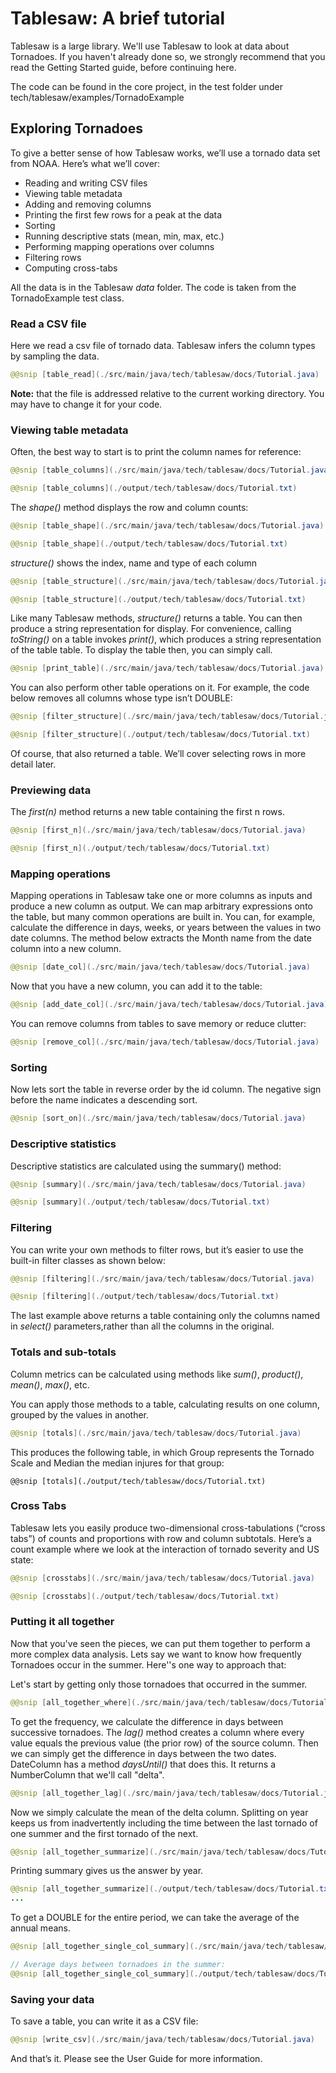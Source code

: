 

# Tablesaw: A brief tutorial

Tablesaw is a large library. We'll use Tablesaw to look at data about Tornadoes. If you haven't already done so,
we strongly recommend that you read the Getting Started guide, before continuing here. 

The code can be found in the core project, in the test folder under tech/tablesaw/examples/TornadoExample
## Exploring Tornadoes 

To give a better sense of how Tablesaw works, we’ll use a tornado data set from NOAA. Here’s what we’ll cover:

* Reading and writing CSV files
* Viewing table metadata
* Adding and removing columns
* Printing the first few rows for a peak at the data
* Sorting
* Running descriptive stats (mean, min, max, etc.)
* Performing mapping operations over columns
* Filtering rows
* Computing cross-tabs

All the data is in the Tablesaw *data* folder. The code is taken from the TornadoExample test class.

### Read a CSV file

Here we read a csv file of tornado data. Tablesaw infers the column types by sampling the data.

```java
@@snip [table_read](./src/main/java/tech/tablesaw/docs/Tutorial.java)
```

**Note:** that the file is addressed relative to the current working directory. You may have to change it for your code. 

### Viewing table metadata

Often, the best way to start is to print the column names for reference:

```java
@@snip [table_columns](./src/main/java/tech/tablesaw/docs/Tutorial.java)

@@snip [table_columns](./output/tech/tablesaw/docs/Tutorial.txt)
```


The *shape()* method displays the row and column counts:

```java
@@snip [table_shape](./src/main/java/tech/tablesaw/docs/Tutorial.java)

@@snip [table_shape](./output/tech/tablesaw/docs/Tutorial.txt)
```

*structure()* shows the index, name and type of each column

```java
@@snip [table_structure](./src/main/java/tech/tablesaw/docs/Tutorial.java)

@@snip [table_structure](./output/tech/tablesaw/docs/Tutorial.txt)
```

Like many Tablesaw methods, *structure()* returns a table.  You can then produce a string representation for display.
For convenience, calling *toString()* on a table invokes *print()*, which produces a string representation of the table
table. To display the table then, you can simply call. 

```java
@@snip [print_table](./src/main/java/tech/tablesaw/docs/Tutorial.java)
```

You can also perform other table operations on it. For example, the code below removes all columns whose type isn’t DOUBLE:
            
```java
@@snip [filter_structure](./src/main/java/tech/tablesaw/docs/Tutorial.java)

@@snip [filter_structure](./output/tech/tablesaw/docs/Tutorial.txt)
```


Of course, that also returned a table. We’ll cover selecting rows in more detail later.

### Previewing data

The *first(n)* method returns a new table containing the first n rows.
        
```java
@@snip [first_n](./src/main/java/tech/tablesaw/docs/Tutorial.java)

@@snip [first_n](./output/tech/tablesaw/docs/Tutorial.txt)

```

### Mapping operations

Mapping operations in Tablesaw take one or more columns as inputs and produce a new column as output. We can map
arbitrary expressions onto the table, but many common operations are built in. You can, for example, calculate the
difference in days, weeks, or years between the values in two date columns. The method below extracts the Month name
from the date column into a new column.

```java
@@snip [date_col](./src/main/java/tech/tablesaw/docs/Tutorial.java)
```

Now that you have a new column, you can add it to the table:

```java
@@snip [add_date_col](./src/main/java/tech/tablesaw/docs/Tutorial.java)
```

You can remove columns from tables to save memory or reduce clutter:

```java
@@snip [remove_col](./src/main/java/tech/tablesaw/docs/Tutorial.java)
```

### Sorting

Now lets sort the table in reverse order by the id column. The negative sign before the name indicates a descending sort.

```java
@@snip [sort_on](./src/main/java/tech/tablesaw/docs/Tutorial.java)
```
### Descriptive statistics

Descriptive statistics are calculated using the summary() method:

```java
@@snip [summary](./src/main/java/tech/tablesaw/docs/Tutorial.java)

@@snip [summary](./output/tech/tablesaw/docs/Tutorial.txt)
```

### Filtering

You can write your own methods to filter rows, but it’s easier to use the built-in filter classes as shown below:

```java
@@snip [filtering](./src/main/java/tech/tablesaw/docs/Tutorial.java)

@@snip [filtering](./output/tech/tablesaw/docs/Tutorial.txt)

```
The last example above returns a table containing only the columns named in *select()* parameters,rather than all the
columns in the original.

### Totals and sub-totals

Column metrics can be calculated using methods like *sum()*, *product()*, *mean()*, *max()*, etc.

You can apply those methods to a table, calculating results on one column, grouped by the values in another.

```java
@@snip [totals](./src/main/java/tech/tablesaw/docs/Tutorial.java)

```

This produces the following table, in which Group represents the Tornado Scale and Median the median injures for that group:

```
@@snip [totals](./output/tech/tablesaw/docs/Tutorial.txt)
```

### Cross Tabs

Tablesaw lets you easily produce two-dimensional cross-tabulations (“cross tabs”) of counts and proportions with row
and column subtotals. Here’s a count example where we look at the interaction of tornado severity and US state:

```java
@@snip [crosstabs](./src/main/java/tech/tablesaw/docs/Tutorial.java)

```

```java
@@snip [crosstabs](./output/tech/tablesaw/docs/Tutorial.txt)
```

### Putting it all together

Now that you've seen the pieces, we can put them together to perform a more complex data analysis. Lets say we want
to know how frequently Tornadoes occur in the summer. Here''s one way to approach that:

Let's start by getting only those tornadoes that occurred in the summer. 

```java
@@snip [all_together_where](./src/main/java/tech/tablesaw/docs/Tutorial.java)
```

To get the frequency, we calculate the difference in days between successive tornadoes. The *lag()* method creates a
column where every value equals the previous value (the prior row) of the source column. Then we can simply get the
difference in days between the two dates. DateColumn has a method *daysUntil()* that does this. 
It returns a NumberColumn that we'll call "delta". 

```java
@@snip [all_together_lag](./src/main/java/tech/tablesaw/docs/Tutorial.java)
```

Now we simply calculate the mean of the delta column. Splitting on year keeps us from inadvertently including the time
between the last tornado of one summer and the first tornado of the next.

```java
@@snip [all_together_summarize](./src/main/java/tech/tablesaw/docs/Tutorial.java)
```

Printing summary gives us the answer by year. 

```java
@@snip [all_together_summarize](./output/tech/tablesaw/docs/Tutorial.txt)
...
```

To get a DOUBLE for the entire period, we can take the average of the annual means. 

```java
@@snip [all_together_single_col_summary](./src/main/java/tech/tablesaw/docs/Tutorial.java)

// Average days between tornadoes in the summer:
@@snip [all_together_single_col_summary](./output/tech/tablesaw/docs/Tutorial.txt)

```

### Saving your data

To save a table, you can write it as a CSV file:

```java
@@snip [write_csv](./src/main/java/tech/tablesaw/docs/Tutorial.java)
```

And that’s it. Please see the User Guide for more information.